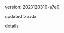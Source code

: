 version: 2023120310-a7e0

updated 5 avds

[details](https://github.com/0x74f917491bfa7ebfa379/ali_avd_db/blob/master/change_log/2023/12/03/10/a7e0.txt)